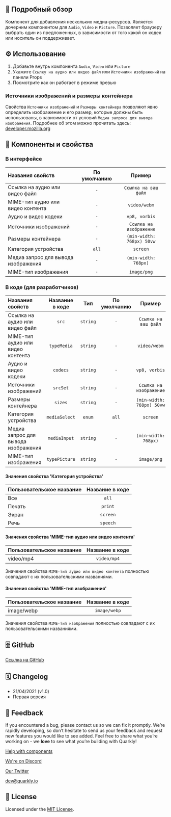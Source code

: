 ## 📖 Подробный обзор

Компонент для добавления нескольких медиа-ресурсов. Является дочерним компонентом для `Audio`, `Video` и `Picture`.
Позволяет браузеру выбрать один из предложенных, в зависимости от того какой он кодек или носитель он поддерживает.

## ⚙️ Использование

1.  Добавьте внутрь компонента `Audio`, `Video` или `Picture`
2.  Укажите `Ссылку на аудио или видео файл` или `Источники изображений` на панели Props
3.  Посмотрите как он работает в режиме превью

### Источники изображений и размеры контейнера

Свойства `Источники изображений` и `Размеры контейнера` позволяют явно определить изображение и его размер, которые должны быть использованы, в зависимости от условий `Медиа запроса для вывода изображения`. Подробнее об этом можно прочитать здесь: [developer.mozilla.org](https://developer.mozilla.org/ru/docs/Learn/HTML/Multimedia_and_embedding/Responsive_images)

## 🧩 Компоненты и свойства

### В интерфейсе

| Названия свойств                    | По умолчанию |          Пример           |
| :---------------------------------- | :----------: | :-----------------------: |
| Ссылка на аудио или видео файл      |     `-`      |   `Ссылка на ваш файл`    |
| MIME-тип аудио или видео контента   |     `-`      |       `video/webm`        |
| Аудио и видео кодеки                |     `-`      |       `vp8, vorbis`       |
| Источники изображений               |     `-`      |  `Ссылка на изображение`  |
| Размеры контейнера                  |     `-`      | `(min-width: 768px) 50vw` |
| Категория устройства                |    `all`     |         `screen`          |
| Медиа запрос для вывода изображения |     `-`      |   `(min-width: 768px)`    |
| MIME-тип изображения                |     `-`      |        `image/png`        |

### В коде (для разработчиков)

| Названия свойств                    | Название в коде |   Тип    | По умолчанию |          Пример           |
| :---------------------------------- | :-------------: | :------: | :----------: | :-----------------------: |
| Ссылка на аудио или видео файл      |      `src`      | `string` |     `-`      |   `Ссылка на ваш файл`    |
| MIME-тип аудио или видео контента   |   `typeMedia`   | `string` |     `-`      |       `video/webm`        |
| Аудио и видео кодеки                |    `codecs`     | `string` |     `-`      |       `vp8, vorbis`       |
| Источники изображений               |    `srcSet`     | `string` |     `-`      |  `Ссылка на изображение`  |
| Размеры контейнера                  |     `sizes`     | `string` |     `-`      | `(min-width: 768px) 50vw` |
| Категория устройства                |  `mediaSelect`  |  `enum`  |    `all`     |         `screen`          |
| Медиа запрос для вывода изображения |  `mediaInput`   | `string` |     `-`      |   `(min-width: 768px)`    |
| MIME-тип изображения                |  `typePicture`  | `string` |     `-`      |        `image/png`        |

#### Значения свойства 'Категория устройства'

| Пользовательское название | Название в коде |
| :------------------------ | :-------------: |
| Все                       |      `all`      |
| Печать                    |     `print`     |
| Экран                     |    `screen`     |
| Речь                      |    `speech`     |

#### Значения свойства 'MIME-тип аудио или видео контента'

| Пользовательское название | Название в коде |
| :------------------------ | :-------------: |
| video/mp4                 |   `video/mp4`   |

Значения свойства `MIME-тип аудио или видео контента` полностью совпадают с их пользовательскими названиями.

#### Значения свойства 'MIME-тип изображения'

| Пользовательское название | Название в коде |
| :------------------------ | :-------------: |
| image/webp                |  `image/webp`   |

Значения свойства `MIME-тип изображения` полностью совпадают с их пользовательскими названиями.

## 🗄 GitHub

[Ссылка на GitHub](https://github.com/quarkly/community-kit/blob/master/src/Source.js)

## 🗓 Changelog

-   21/04/2021 (v1.0)
-   Первая версия

## 📮 Feedback

If you encountered a bug, please contact us so we can fix it promptly. We’re rapidly developing, so don’t hesitate to send us your feedback and request new features you would like to see added. Feel free to share what you’re working on - we **love** to see what you’re building with Quarkly!

[Help with components](https://community.quarkly.io/c/requests/11)

[We're on Discord](https://discord.gg/f9KhSMGX)

[Our Twitter](https://twitter.com/quarklyapp)

[dev@quarkly.io](mailto:dev@quarkly.io)

## 📝 License

Licensed under the [MIT License](https://raw.githubusercontent.com/quarkly/community-kit/master/LICENSE).
